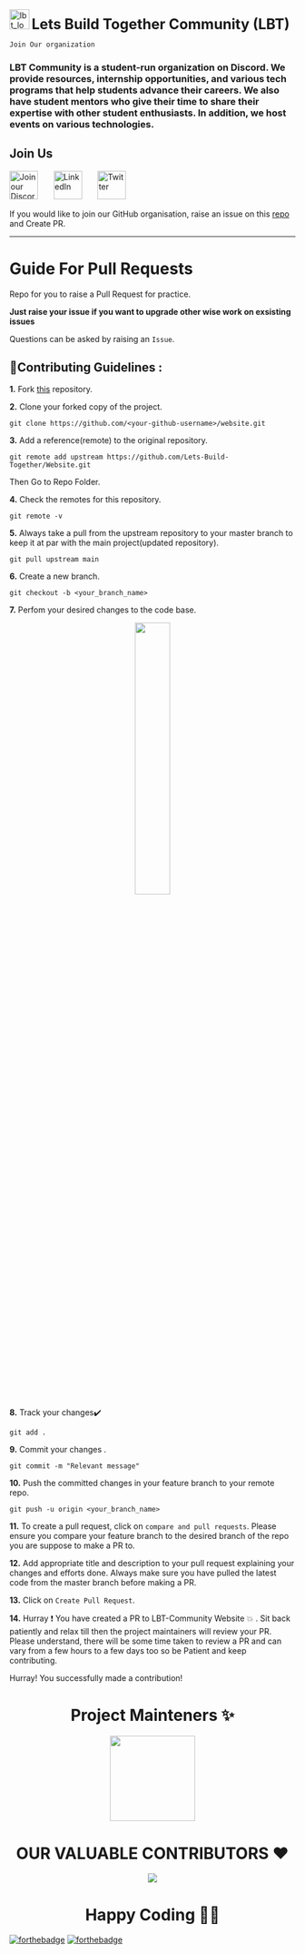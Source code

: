 <img src="https://avatars.githubusercontent.com/u/102895308?s=200&v=4" width="35" alt="lbt_logo"/>
<span style="font-size:25px; font-weight:bold;">Lets Build Together Community (LBT) </span>

`Join Our organization`

<h3>LBT Community is a student-run organization on Discord. We provide resources, internship opportunities, and various tech programs that help students advance their careers. We also have student mentors who give their time to share their expertise with other student enthusiasts. In addition, we host events on various technologies.</h3>

<h2> Join Us </h2>
<p >
    <a  href="https://discord.gg/TDzPbqwy"><img src="https://github.com/helper-uttam/Website/blob/main/assets/discord.png?raw=true"  width="50" alt="Join our Discord community here" /></a>
  &nbsp; &nbsp; &nbsp;
    <a  href="https://www.linkedin.com/company/letsbuildtogether/mycompany/"><img src="https://github.com/helper-uttam/Website/blob/main/assets/linkedin.png?raw=true" width="50" alt="LinkedIn" /></a>
     &nbsp; &nbsp; &nbsp;
        <a  href="https://twitter.com/LBT_Community"><img src="https://github.com/helper-uttam/Website/blob/main/assets/twitter_logo.png?raw=true" width="50" alt="Twitter" /></a>

 If you would like to join our GitHub organisation, raise an issue on this [repo](https://github.com/Lets-Build-Together/Website) and Create PR.

---




#  Guide For Pull Requests

Repo for you to raise a Pull Request for practice.

**Just raise your issue if you want to upgrade other wise work on exsisting issues**

Questions can be asked by raising an `Issue`.

## 📌Contributing Guidelines :

**1.** Fork [this](https://github.com/Lets-Build-Together/Website) repository.

**2.** Clone your forked copy of the project.

```
git clone https://github.com/<your-github-username>/website.git
```

**3.** Add a reference(remote) to the original repository.

```
git remote add upstream https://github.com/Lets-Build-Together/Website.git
```
Then Go to Repo Folder.

**4.** Check the remotes for this repository.

```
git remote -v
```

**5.** Always take a pull from the upstream repository to your master branch to keep it at par with the main project(updated repository).

```
git pull upstream main
```

**6.** Create a new branch.

```
git checkout -b <your_branch_name>
```

**7.** Perfom your desired changes to the code base.

<p align="center"><img width=35% src="https://media.giphy.com/media/qgQUggAC3Pfv687qPC/giphy.gif"></p>

**8.** Track your changes:heavy_check_mark:

```
git add .
```

**9.** Commit your changes .

```
git commit -m "Relevant message"
```

**10.** Push the committed changes in your feature branch to your remote repo.

```
git push -u origin <your_branch_name>
```

**11.** To create a pull request, click on `compare and pull requests`. Please ensure you compare your feature branch to the desired branch of the repo you are suppose to make a PR to.

**12.** Add appropriate title and description to your pull request explaining your changes and efforts done. Always make sure you have pulled the latest code from the master branch before making a PR.

**13.** Click on `Create Pull Request`.

**14.** Hurray ❗ You have created a PR to LBT-Community Website 💥 . Sit back patiently and relax till then the project maintainers will review your PR. Please understand, there will be some time taken to review a PR and can vary from a few hours to a few days too so be Patient and keep contributing.

Hurray! You successfully made a contribution!


<h1 align=center> Project Mainteners ✨ </h1>
<p align="center">
  <a href="https://github.com/Lets-Build-Together"><img src="https://avatars.githubusercontent.com/u/102895308?s=200&v=4" width=150px height=150px /></a> 

		
  
    
	
<h1 align=center> OUR VALUABLE CONTRIBUTORS ❤️ </h1>
<p align="center">
  
	
<a href="https://github.com/Lets-Build-Together/Website/graphs/contributors">
  <img src="https://contrib.rocks/image?repo=Lets-Build-Together/Website" />
</a>

<h1 align=center>Happy Coding 👨‍💻 </h1>
</p>

[![forthebadge](https://forthebadge.com/images/badges/built-with-love.svg)](https://forthebadge.com)
[![forthebadge](https://forthebadge.com/images/badges/built-by-developers.svg)](https://forthebadge.com)

